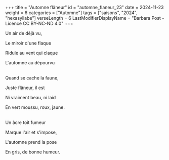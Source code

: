 +++
title = "Automne flâneur"
id = "automne_flaneur_23"
date = 2024-11-23
weight = 6
categories = ["Automne"]
tags = ["saisons", "2024", "hexasyllabe"]
verseLength = 6
LastModifierDisplayName = "Barbara Post - Licence CC BY-NC-ND 4.0"
+++

Un air de déjà vu,

Le miroir d'une flaque

Ridule au vent qui claque

L'automne au dépourvu

 \
Quand se cache la faune,

Juste flâneur, il est

Ni vraiment beau, ni laid

En vert moussu, roux, jaune.

 \
Un âcre toit fumeur

Marque l'air et s'impose,

L'automne prend la pose

En gris, de bonne humeur.
